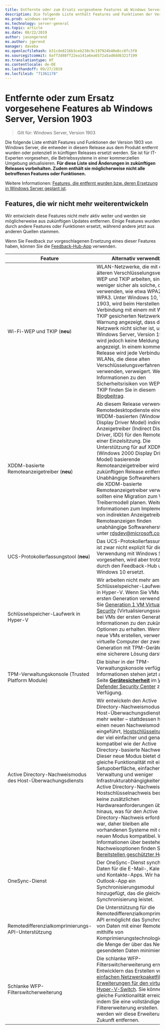 ```yaml
---
title: Entfernte oder zum Ersatz vorgesehene Features ab Windows Server, Version 1903
description: Die folgende Liste enthält Features und Funktionen der Version 1903 von Windows Server, die entweder in diesem Release aus dem Produkt entfernt wurden oder potenziell in künftigen Releases ersetzt werden. Sie ist für IT-Experten vorgesehen, die Betriebssysteme in einer kommerziellen Umgebung aktualisieren.
ms.prod: windows-server
ms.technology: server-general
ms.topic: article
ms.date: 08/22/2019
author: jasongerend
ms.author: jgerend
manager: daveba
ms.openlocfilehash: b31cde8216b3ceb230c9c197924b40e8cc8fc3f8
ms.sourcegitcommit: 6aff3d88ff22ea141a6ea6572a5ad8dd6321f199
ms.translationtype: HT
ms.contentlocale: de-DE
ms.lasthandoff: 09/27/2019
ms.locfileid: "71361178"
---
```

# <a name="features-removed-or-planned-for-replacement-starting-with-windows-server-version-1903"></a>Entfernte oder zum Ersatz vorgesehene Features ab Windows Server, Version 1903

>Gilt für: Windows Server, Version 1903

Die folgende Liste enthält Features und Funktionen der Version 1903 von Windows Server, die entweder in diesem Release aus dem Produkt entfernt wurden oder potenziell in künftigen Releases ersetzt werden. Sie ist für IT-Experten vorgesehen, die Betriebssysteme in einer kommerziellen Umgebung aktualisieren. **Für diese Liste sind Änderungen in zukünftigen Releases vorbehalten. Zudem enthält sie möglicherweise nicht alle betroffenen Features oder Funktionen.**

Weitere Informationen: [Features, die entfernt wurden bzw. deren Ersetzung in Windows Server geplant ist](removed-features.md).

## <a name="features-were-no-longer-developing"></a>Features, die wir nicht mehr weiterentwickeln

Wir entwickeln diese Features nicht mehr aktiv weiter und werden sie möglicherweise aus zukünftigen Updates entfernen. Einige Features wurden durch andere Features oder Funktionen ersetzt, während andere jetzt aus anderen Quellen stammen. 

Wenn Sie Feedback zur vorgeschlagenen Ersetzung eines dieser Features haben, können Sie die [Feedback-Hub-App](https://support.microsoft.com/help/4021566/windows-10-send-feedback-to-microsoft-with-feedback-hub-app) verwenden. 


|                         Feature                         |                                                                                                                                                                                                                                                                                                                                                                                                                           Alternativ verwendbar                                                                                                                                                                                                                                                                                                                                                                                                                            |
|---------------------------------------------------------|--------------------------------------------------------------------------------------------------------------------------------------------------------------------------------------------------------------------------------------------------------------------------------------------------------------------------------------------------------------------------------------------------------------------------------------------------------------------------------------------------------------------------------------------------------------------------------------------------------------------------------------------------------------------------------------------------------------------------------------------------------------------------------------------------------------------------------------------------------------------------|
|              Wi-Fi-WEP und TKIP (**neu**)               |                                                                                                                                                                  WLAN-Netzwerke, die mit den älteren Verschlüsselungsverfahren WEP und TKIP arbeiten, sind weniger sicher als solche, die AES verwenden, wie etwa WPA2 und WPA3. Unter Windows 10, Version 1903, wird beim Herstellen einer Verbindung mit einem mit WEP oder TKIP gesicherten Netzwerk eine Warnung angezeigt, dass das Netzwerk nicht sicher ist, unter Windows Server, Version 1903, wird jedoch keine Meldung angezeigt. In einem kommenden Release wird jede Verbindung mit WLANs, die diese alten Verschlüsselungsverfahren verwenden, verweigert. Weitere Informationen zu den Sicherheitsrisiken von WEP und TKIP finden Sie in diesem [Blogbeitrag](https://go.microsoft.com/fwlink/p/?linkid=2008426).                                                                                                                                                                   |
|       XDDM-basierte Remoteanzeigetreiber (**neu**)        |                                                                                                                                          Ab diesem Release verwenden die Remotedesktopdienste einen WDDM-basierten (Windows Display Driver Model) indirekten Anzeigetreiber (Indirect Display Driver, IDD) für den Remotedesktop einer Einzelsitzung. Die Unterstützung für auf XDDM (Windows 2000 Display Driver Model) basierende Remoteanzeigetreiber wird in einem zukünftigen Release entfernt. Unabhängige Softwarehersteller, die XDDM-basierte Remoteanzeigetreiber verwenden, sollten eine Migration zum WDDM-Treibermodell planen. Weitere Informationen zum Implementieren von indirekten Anzeigetreibern für Remoteanzeigen finden unabhängige Softwarehersteller unter [rdsdev@microsoft.com](mailto:rdsdev@microsoft.com).                                                                                                                                           |
|            UCS-Protokollerfassungstool (**neu**)            |                                                                                                                                                                                                                                                                                                                                                         Das UCS-Protokollerfassungstool ist zwar nicht explizit für die Verwendung mit Windows Server vorgesehen, wird aber trotzdem durch den Feedback-Hub unter Windows 10 ersetzt.                                                                                                                                                                                                                                                                                                                                                         |
|              Schlüsselspeicher-Laufwerk in Hyper-V               |                                                                                                                                                                                                        Wir arbeiten nicht mehr am Schlüsselspeicher-Laufwerkfeature in Hyper-V. Wenn Sie VMs der ersten Generation verwenden, lesen Sie [Generation 1 VM Virtualization Security](https://docs.microsoft.com/windows-server/virtualization/hyper-v/learn-more/generation-1-virtual-machine-security-settings-for-hyper-v) (Virtualisierungssicherheit bei VMs der ersten Generation), um Informationen zu den zukünftigen Optionen zu erhalten. Wenn Sie neue VMs erstellen, verwenden Sie virtuelle Computer der zweiten Generation mit TPM-Geräten, die eine sicherere Lösung darstellen.                                                                                                                                                                                                         |
|    TPM-Verwaltungskonsole (Trusted Platform Module)     |                                                                                                                                                                                                                          Die bisher in der TPM-Verwaltungskonsole verfügbaren Informationen stehen jetzt auf der Seite [**Gerätesicherheit**](https://docs.microsoft.com/windows/security/threat-protection/windows-defender-security-center/wdsc-device-security) im [Windows Defender Security Center](https://docs.microsoft.com/windows/security/threat-protection/windows-defender-security-center/windows-defender-security-center) zur Verfügung.                                                                                                                                                                                                                          |
| Active Directory-Nachweismodus des Host-Überwachungsdiensts | Wir entwickeln den Active Directory-Nachweismodus des Host-Überwachungsdiensts nicht mehr weiter – stattdessen haben wir einen neuen Nachweismodus eingeführt, [Hostschlüsselnachweis](../security/guarded-fabric-shielded-vm/guarded-fabric-create-host-key.md), der viel einfacher und genauso kompatibel wie der Active Directory-basierte Nachweis ist.  Dieser neue Modus bietet die gleiche Funktionalität mit einer Setupoberfläche, einfacherer Verwaltung und weniger Infrastrukturabhängigkeiten als der Active Directory-Nachweis. Für den Hostschlüsselnachweis bestehen keine zusätzlichen Hardwareanforderungen über das hinaus, was für den Active Directory-Nachweis erforderlich war, daher bleiben alle vorhandenen Systeme mit dem neuen Modus kompatibel. Weitere Informationen über bestehende Nachweisoptionen finden Sie unter [Bereitstellen geschützter Hosts](../security/guarded-fabric-shielded-vm/guarded-fabric-configure-hgs-with-authorized-hyper-v-hosts.md). |
|                     OneSync-Dienst                     |                                                                                                                                                                                                                                                                                                                                                   Der OneSync-Dienst synchronisiert Daten für die E-Mail-, Kalender- und Kontakte-Apps. Wir haben der Outlook-App ein Synchronisierungsmodul hinzugefügt, das die gleiche Synchronisierung leistet.                                                                                                                                                                                                                                                                                                                                                    |
|       Remotedifferenzialkomprimierungs-API-Unterstützung       |                                                                                                                                                                                                                                                                                                           Die Unterstützung für die Remotedifferenzialkomprimierungs-API ermöglicht das Synchronisieren von Daten mit einer Remotequelle mithilfe von Komprimierungstechnologien, die die Menge der über das Netzwerk gesendeten Daten minimiert. |
|         Schlanke WFP-Filterswitcherweiterung         |                                                                                                                                                                                                                                      Die schlanke WFP-Filterswitcherweiterung ermöglicht Entwicklern das Erstellen von [einfachen Netzwerkpaketfilter-Erweiterungen für den virtuellen Hyper-V-Switch](https://docs.microsoft.com/windows-hardware/drivers/network/using-virtual-switch-filtering). Sie können die gleiche Funktionalität erreichen, indem Sie eine vollständige Filtererweiterung erstellen. Daher werden wir diese Erweiterung in Zukunft entfernen.                                                                                                                                                                                                                                      |

